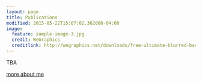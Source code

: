 ```yaml
---
layout: page
title: Publications
modified: 2015-05-22T15:07:02.362000-04:00
image:
  feature: sample-image-3.jpg
  credit: WeGraphics
  creditlink: http://wegraphics.net/downloads/free-ultimate-blurred-background-pack/
---
```


TBA

[more about me](/about)